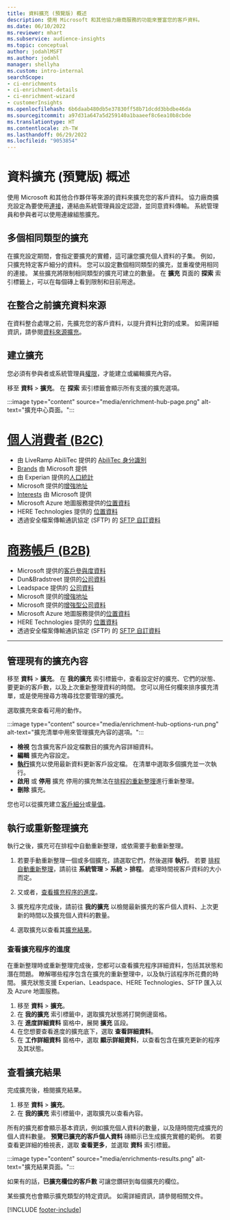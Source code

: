 ```yaml
---
title: 資料擴充 (預覽版) 概述
description: 使用 Microsoft 和其他協力廠商服務的功能來豐富您的客戶資料。
ms.date: 06/10/2022
ms.reviewer: mhart
ms.subservice: audience-insights
ms.topic: conceptual
author: jodahlMSFT
ms.author: jodahl
manager: shellyha
ms.custom: intro-internal
searchScope:
- ci-enrichments
- ci-enrichment-details
- ci-enrichment-wizard
- customerInsights
ms.openlocfilehash: 6b6daab480db5e37830ff58b71dcdd3bbdbe46da
ms.sourcegitcommit: a97d31a647a5d259140a1baaeef8c6ea10b8cbde
ms.translationtype: HT
ms.contentlocale: zh-TW
ms.lasthandoff: 06/29/2022
ms.locfileid: "9053854"
---
```

# <a name="data-enrichment-preview-overview"></a>資料擴充 (預覽版) 概述

使用 Microsoft 和其他合作夥伴等來源的資料來擴充您的客戶資料。 協力廠商擴充設定為要使用[連接](connections.md)，連結由系統管理員設定認證，並同意資料傳輸。 系統管理員和參與者可以使用連線組態擴充。  

## <a name="multiple-enrichments-of-the-same-type"></a>多個相同類型的擴充

在擴充設定期間，會指定要擴充的實體，這可讓您擴充個人資料的子集。 例如，只擴充特定客戶細分的資料。 您可以設定數個相同類型的擴充，並重複使用相同的連接。 某些擴充將限制相同類型的擴充可建立的數量。 在 **擴充** 頁面的 **探索** 索引標籤上，可以在每個磚上看到限制和目前用途。

## <a name="enrich-data-sources-before-unification"></a>在整合之前擴充資料來源

在資料整合處理之前，先擴充您的客戶資料，以提升資料比對的成果。 如需詳細資訊，請參閱[資料來源擴充](data-sources-enrichment.md)。

## <a name="create-an-enrichment"></a>建立擴充

您必須有參與者或系統管理員[權限](permissions.md)，才能建立或編輯擴充內容。

移至 **資料** > **擴充**。 在 **探索** 索引標籤會顯示所有支援的擴充選項。

:::image type="content" source="media/enrichment-hub-page.png" alt-text="擴充中心頁面。":::

# <a name="individual-consumers-b-to-c"></a>[個人消費者 (B2C)](#tab/b2c)

- 由 LiveRamp AbiliTec 提供的 [AbiliTec 身分識別](enrichment-liveramp.md)
- [Brands](enrichment-microsoft.md) 由 Microsoft 提供
- 由 Experian 提供的[人口統計](enrichment-experian.md)
- Microsoft 提供的[增強地址](enrichment-enhanced-addresses.md)
- [Interests](enrichment-microsoft.md) 由 Microsoft 提供
- Microsoft Azure 地圖服務提供的[位置資料](enrichment-azure-maps.md)
- HERE Technologies 提供的 [位置資料](enrichment-here.md)
- 透過安全檔案傳輸通訊協定 (SFTP) 的 [SFTP 自訂資料](enrichment-SFTP-custom-import.md)

# <a name="business-accounts-b-to-b"></a>[商務帳戶 (B2B)](#tab/b2b)

- Microsoft 提供的[客戶參與度資料](enrichment-office.md)
- Dun&Bradstreet 提供的[公司資料](enrichment-dnb.md)
- Leadspace 提供的 [公司資料](enrichment-leadspace.md)
- Microsoft 提供的[增強地址](enrichment-enhanced-addresses.md)
- Microsoft 提供的[增強型公司資料](enrichment-enhanced-company-data.md)
- Microsoft Azure 地圖服務提供的[位置資料](enrichment-azure-maps.md)
- HERE Technologies 提供的 [位置資料](enrichment-here.md)
- 透過安全檔案傳輸通訊協定 (SFTP) 的 [SFTP 自訂資料](enrichment-SFTP-custom-import.md)

---

## <a name="manage-existing-enrichments"></a>管理現有的擴充內容

移至 **資料** > **擴充**。 在 **我的擴充** 索引標籤中，查看設定好的擴充、它們的狀態、要更新的客戶數，以及上次重新整理資料的時間。 您可以用任何欄來排序擴充清單，或是使用搜尋方塊尋找您要管理的擴充。

選取擴充來查看可用的動作。

:::image type="content" source="media/enrichment-hub-options-run.png" alt-text="擴充清單中用來管理擴充內容的選項。":::

- **檢視** 包含擴充客戶設定檔數目的擴充內容詳細資料。
- **編輯** 擴充內容設定。
- [**執行**](#run-or-refresh-enrichments)擴充以使用最新資料更新客戶設定檔。 在清單中選取多個擴充並一次執行。
- **啟用** 或 **停用** 擴充 停用的擴充無法在[排程的重新整理](system.md#schedule-tab)進行重新整理。
- **刪除** 擴充。

您也可以從擴充建立[客戶細分](segments.md)或[量值](measures.md)。

## <a name="run-or-refresh-enrichments"></a>執行或重新整理擴充

執行之後，擴充可在排程中自動重新整理，或依需要手動重新整理。

1. 若要手動重新整理一個或多個擴充，請選取它們，然後選擇 **執行**。 若要 [排程自動重新整理](system.md#schedule-tab)，請前往 **系統管理** > **系統** > **排程**。 處理時間視客戶資料的大小而定。

1. 又或者，[查看擴充程序的進度](#see-the-progress-of-the-enrichment-process)。

1. 擴充程序完成後，請前往 **我的擴充** 以檢閱最新擴充的客戶個人資料、上次更新的時間以及擴充個人資料的數量。

1. 選取擴充以查看其[擴充結果](#view-enrichment-results)。

### <a name="see-the-progress-of-the-enrichment-process"></a>查看擴充程序的進度

在重新整理時或重新整理完成後，您都可以查看擴充程序詳細資料，包括其狀態和潛在問題。 瞭解哪些程序包含在擴充的重新整理中，以及執行該程序所花費的時間。 擴充狀態支援 Experian、Leadspace、HERE Technologies、SFTP 匯入以及 Azure 地圖服務。

1. 移至 **資料** > **擴充**。
1. 在 **我的擴充** 索引標籤中，選取擴充狀態將打開側邊窗格。
1. 在 **進度詳細資料** 窗格中，展開 **擴充** 區段。
1. 在您想要查看進度的擴充底下，選取 **查看詳細資料**。
1. 在 **工作詳細資料** 窗格中，選取 **顯示詳細資料**，以查看包含在擴充更新的程序及其狀態。

## <a name="view-enrichment-results"></a>查看擴充結果

完成擴充後，檢閱擴充結果。

1. 移至 **資料** > **擴充**。
1. 在 **我的擴充** 索引標籤中，選取擴充以查看內容。

所有的擴充都會顯示基本資訊，例如擴充個人資料的數量，以及隨時間完成擴充的個人資料數量。 **預覽已擴充的客戶個人資料** 磚顯示已生成擴充實體的範例。 若要查看更詳細的檢視表，選取 **查看更多**，並選取 **資料** 索引標籤。

:::image type="content" source="media/enrichments-results.png" alt-text="擴充結果頁面。":::

如果有的話，**已擴充欄位的客戶數** 可讓您鑽研到每個擴充的欄位。

某些擴充也會顯示擴充類型的特定資訊。 如需詳細資訊，請參閱相關文件。

[!INCLUDE [footer-include](includes/footer-banner.md)]
